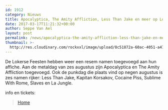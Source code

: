```yaml
---
id: 1912
category: Nieuws
title: Apocalyptica, The Amity Affliction, Less Than Jake en meer op Lokerse Feesten
date: 2017-03-17T11:21:32+00:00
author: Seppe Van Ael
layout: post
permalink: /news/apocalyptica-the-amity-affliction-less-than-jake-en-meer-op-lokerse-feesten/
thumbnail: >-
  http://res.cloudinary.com/rockxxl/image/upload/8c51872a-60ac-4051-a470-a54572f5b7f1.jpg
---
```

De Lokerse Feesten hebben weer een resem namen toegevoegd aan hun affiche. Aan de metaldag van zes augustus zijn Apocalyptica en The Amity Affliction toegevoegd. Ook de punkdag die plaats vind op negen augustus is zes namen rijker: Less Than Jake, Kapitan Korsakov, Cocaine Piss, Sublime With Rome, Slaves en La Jungle.

info en tickets:

<blockquote data-secret="4xLNzdgXGM" class="wp-embedded-content">
  <p>
    <a href="http://www.lokersefeesten.be/">Home</a>
  </p>
</blockquote>


